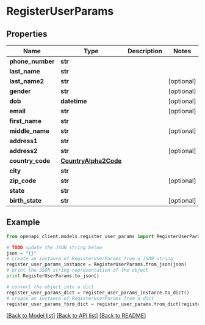 # RegisterUserParams


## Properties
Name | Type | Description | Notes
------------ | ------------- | ------------- | -------------
**phone_number** | **str** |  | 
**last_name** | **str** |  | 
**last_name2** | **str** |  | [optional] 
**gender** | **str** |  | [optional] 
**dob** | **datetime** |  | [optional] 
**email** | **str** |  | [optional] 
**first_name** | **str** |  | 
**middle_name** | **str** |  | [optional] 
**address1** | **str** |  | 
**address2** | **str** |  | [optional] 
**country_code** | [**CountryAlpha2Code**](CountryAlpha2Code.md) |  | 
**city** | **str** |  | 
**zip_code** | **str** |  | [optional] 
**state** | **str** |  | 
**birth_state** | **str** |  | [optional] 

## Example

```python
from openapi_client.models.register_user_params import RegisterUserParams

# TODO update the JSON string below
json = "{}"
# create an instance of RegisterUserParams from a JSON string
register_user_params_instance = RegisterUserParams.from_json(json)
# print the JSON string representation of the object
print RegisterUserParams.to_json()

# convert the object into a dict
register_user_params_dict = register_user_params_instance.to_dict()
# create an instance of RegisterUserParams from a dict
register_user_params_form_dict = register_user_params.from_dict(register_user_params_dict)
```
[[Back to Model list]](../README.md#documentation-for-models) [[Back to API list]](../README.md#documentation-for-api-endpoints) [[Back to README]](../README.md)


